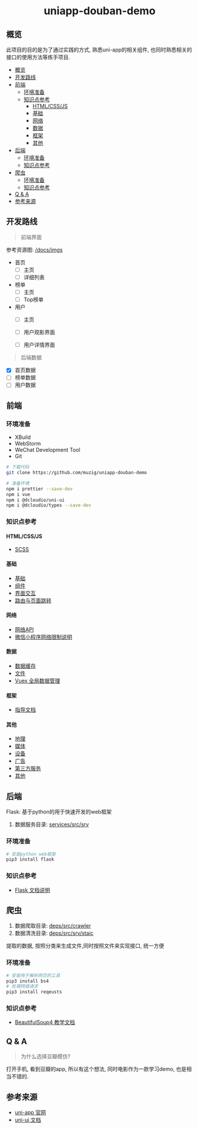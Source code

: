 <div style='text-align: center'>
    <h1>uniapp-douban-demo</h1>
</div>

## 概览

此项目的目的是为了通过实践的方式, 熟悉uni-app的相关组件, 也同时熟悉相关的接口的使用方法等练手项目.

- [概览](#概览)
- [开发路线](#开发路线)
- [前端](#前端)
  - [环境准备](#环境准备)
  - [知识点参考](#知识点参考)
    - [HTML/CSS/JS](#htmlcssjs)
    - [基础](#基础)
    - [网络](#网络)
    - [数据](#数据)
    - [框架](#框架)
    - [其他](#其他)
- [后端](#后端)
  - [环境准备](#环境准备-1)
  - [知识点参考](#知识点参考-1)
- [爬虫](#爬虫)
  - [环境准备](#环境准备-2)
  - [知识点参考](#知识点参考-2)
- [Q & A](#q--a)
- [参考来源](#参考来源)

## 开发路线

> 前端界面

参考资源图: [/docs/imgs](docs/imgs)

- 首页
  - [ ] 主页
  - [ ] 详细列表
- 榜单
  - [ ] 主页
  - [ ] Top榜单
- 用户
  - [ ] 主页
  - [ ] 用户观影界面
  - [ ] 用户详情界面
    

> 后端数据

- [x] 首页数据
- [ ] 榜单数据
- [ ] 用户数据

## 前端

### 环境准备

- XBuild
- WebStorm
- WeChat Development Tool
- Git

```bash
# 下载代码
git clone https://github.com/muzig/uniapp-douban-demo

# 准备环境
npm i prettier --save-dev
npm i vue
npm i @dcloudio/uni-ui
npm i @dcloudio/types --save-dev
```

### 知识点参考

#### HTML/CSS/JS

- [SCSS](https://www.sass.hk/guide/)

#### 基础

- [基础](https://uniapp.dcloud.io/api/log)
- [组件](https://uniapp.dcloud.io/component/README)
- [界面交互](https://uniapp.dcloud.io/api/ui/prompt)
- [路由与页面跳转](https://uniapp.dcloud.io/api/router?id=navigateto)

#### 网络

- [网络API](https://uniapp.dcloud.io/api/request/request)
- [微信小程序网络限制说明](https://developers.weixin.qq.com/miniprogram/dev/framework/ability/network.html)

#### 数据

- [数据缓存](https://uniapp.dcloud.io/api/storage/storage?id=setstorage)
- [文件](https://uniapp.dcloud.io/api/file/file?id=savefile)
- [Vuex 全局数据管理](https://uniapp.dcloud.io/vue-vuex)

#### 框架

- [指导文档](https://uniapp.dcloud.io/collocation/pages)

#### 其他

- [地理](https://uniapp.dcloud.io/api/location/location)
- [媒体](https://uniapp.dcloud.io/api/media/image)
- [设备](https://uniapp.dcloud.io/api/system/info)
- [广告](https://uniapp.dcloud.io/api/a-d/rewarded-video)
- [第三方服务](https://uniapp.dcloud.io/api/plugins/provider)
- [其他](https://uniapp.dcloud.io/api/other/authorize)

## 后端

Flask: 基于python的用于快速开发的web框架

1. 数据服务目录: [services/src/srv](deps/src/srv)

### 环境准备

```bash
# 安装python web框架
pip3 install flask
```

### 知识点参考

- [Flask 文档说明](https://flask.palletsprojects.com/en/1.0.x/quickstart/#a-minimal-application)

## 爬虫


1. 数据爬取目录: [deps/src/crawler](deps/src/crawler)
2. 数据清洗目录: [deps/src/srv/staic](deps/src/srv/static)

提取的数据, 按照分类来生成文件,同时按照文件来实现接口, 统一方便

### 环境准备

```bash
# 安装用于解析网页的工具
pip3 install bs4
# 处理网络请求
pip3 install reqeusts
```

### 知识点参考

- [BeautifulSoup4 教学文档](https://beautifulsoup.readthedocs.io/zh_CN/v4.4.0/)

## Q & A

> 为什么选择豆瓣模仿?

打开手机, 看到豆瓣的app, 所以有这个想法, 同时电影作为一款学习demo, 也是相当不错的.

## 参考来源

- [uni-app 官网](https://uniapp.dcloud.io/resource)
- [uni-ui 文档](https://ext.dcloud.net.cn/plugin?name=uni-list)
